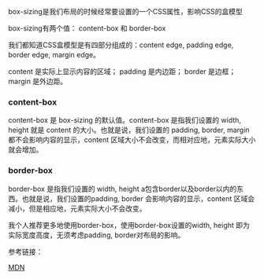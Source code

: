 box-sizing是我们布局的时候经常要设置的一个CSS属性，影响CSS的盒模型

box-sizing有两个值： content-box 和 border-box

我们都知道CSS盒模型是有四部分组成的：content edge, padding edge, border edge, margin edge。

content 是实际上显示内容的区域； padding 是内边距； border 是边框； margin 是外边距。

### content-box

content-box 是 box-sizing 的默认值。content-box 是指我们设置的 width, height 就是 content 的大小。也就是说，我们设置的 padding, border, margin 都不会影响内容的显示，content 区域大小不会改变，而相对应地，元素实际大小就会增加。

### border-box

border-box 是指我们设置的 width, height a包含border以及border以内的东西。也就是说，我们设置的padding, border 会影响内容的显示，content 区域会减小，但是相应地，元素实际大小不会改变。

我个人推荐更多地使用border-box，使用border-box设置的width, height 即为实际宽度高度，无须考虑padding, border对布局的影响。

参考链接：

[MDN](https://developer.mozilla.org/en-US/docs/Web/API)